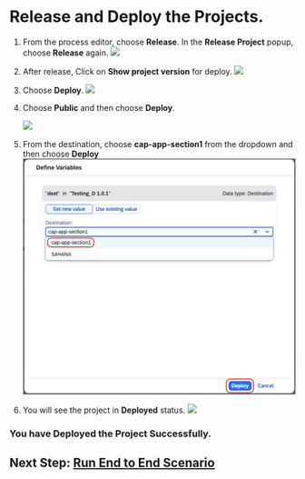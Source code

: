 # Release and Deploy the Projects.

1. From the process editor, choose **Release**. In the **Release Project** popup, choose **Release** again.
![](./images/chooserelease.png)

2. After release, Click on **Show project version** for deploy.
![](./images/show_project.png)

3. Choose **Deploy**.
![](./images/choosedeploy.png)

4. Choose **Public** and then choose **Deploy**.
  
    ![](./images/deploy1.png)

5. From the destination, choose **cap-app-section1** from the dropdown and then choose **Deploy**
![](./images/deployment.png)

6. You will see the project in **Deployed** status.
![](./images/status.png)

### You have Deployed the Project Successfully. 

## Next Step: [Run End to End Scenario](../e2e/README.md)
